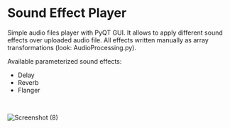 # Sound Effect Player
Simple audio files player with PyQT GUI. It allows to apply different sound effects over uploaded audio file. All effects written manually as array transformations (look: AudioProcessing.py).

Available parameterized  sound effects:
* Delay
* Reverb
* Flanger

&nbsp;

![Screenshot (8)](https://user-images.githubusercontent.com/46055596/152056561-df6d779a-e28f-45f0-a22c-793c8e276c0f.png)
